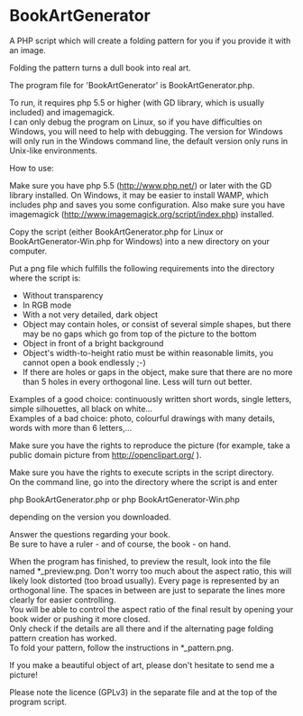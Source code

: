 BookArtGenerator
================

A PHP script which will create a folding pattern for you if you provide it with an image.

Folding the pattern turns a dull book into real art.


The program file for 'BookArtGenerator' is BookArtGenerator.php. 

To run, it requires php 5.5 or higher (with GD library, which is usually included) and imagemagick.  
I can only debug the program on Linux, so if you have difficulties on Windows, you will need to help with debugging.
The version for Windows will only run in the Windows command line, the default version only runs in Unix-like environments.

How to use:

Make sure you have php 5.5 (http://www.php.net/) or later with the GD library installed.
On Windows, it may be easier to install WAMP, which includes php and saves you some configuration.
Also make sure you have imagemagick (http://www.imagemagick.org/script/index.php) installed. 

Copy the script (either BookArtGenerator.php for Linux or BookArtGenerator-Win.php for Windows) into a new directory on your computer.

Put a png file which fulfills the following requirements into the directory where the script is:

- Without transparency
- In RGB mode
- With a not very detailed, dark object 
- Object may contain holes, or consist of several simple shapes, but there may be no gaps which go from top of the picture to the bottom
- Object in front of a bright background
- Object's width-to-height ratio must be within reasonable limits, you cannot open a book endlessly ;-)
- If there are holes or gaps in the object, make sure that there are no more than 5 holes in every orthogonal line. Less will turn out better.

Examples of a good choice: continuously written short words, single letters, simple silhouettes, all black on white...  
Examples of a bad choice: photo, colourful drawings with many details, words with more than 6 letters,...


Make sure you have the rights to reproduce the picture (for example, take a public domain picture from http://openclipart.org/ ).

Make sure you have the rights to execute scripts in the script directory.   
On the command line, go into the directory where the script is and enter
 
php BookArtGenerator.php
or
php BookArtGenerator-Win.php

depending on the version you downloaded.
 
Answer the questions regarding your book.  
Be sure to have a ruler - and of course, the book - on hand. 

When the program has finished, to preview the result, look into the file named \*\_preview.png.
Don't worry too much about the aspect ratio, this will likely look distorted (too broad usually). Every page is represented by an orthogonal line. The spaces in between are just to separate the lines more clearly for easier controlling.   
You will be able to control the aspect ratio of the final result by opening your book wider or pushing it more closed.  
Only check if the details are all there and if the alternating page folding pattern creation has worked.  
To fold your pattern, follow the instructions in \*\_pattern.png.
 
If you make a beautiful object of art, please don't hesitate to send me a picture!

Please note the licence (GPLv3) in the separate file and at the top of the program script.
